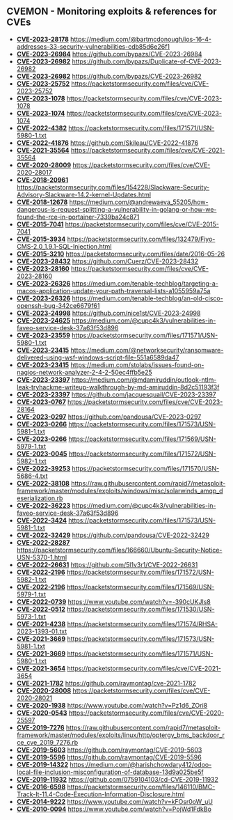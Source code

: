 ## CVEMON - Monitoring exploits & references for CVEs
- **[CVE-2023-28178](https://in.scanfactory.io/cvemon/CVE-2023-28178.html)** https://medium.com/@bartmcdonough/ios-16-4-addresses-33-security-vulnerabilities-cdb85d6e26f1
- **[CVE-2023-26984](https://in.scanfactory.io/cvemon/CVE-2023-26984.html)** https://github.com/bypazs/CVE-2023-26984
- **[CVE-2023-26982](https://in.scanfactory.io/cvemon/CVE-2023-26982.html)** https://github.com/bypazs/Duplicate-of-CVE-2023-26982
- **[CVE-2023-26982](https://in.scanfactory.io/cvemon/CVE-2023-26982.html)** https://github.com/bypazs/CVE-2023-26982
- **[CVE-2023-25752](https://in.scanfactory.io/cvemon/CVE-2023-25752.html)** https://packetstormsecurity.com/files/cve/CVE-2023-25752
- **[CVE-2023-1078](https://in.scanfactory.io/cvemon/CVE-2023-1078.html)** https://packetstormsecurity.com/files/cve/CVE-2023-1078
- **[CVE-2023-1074](https://in.scanfactory.io/cvemon/CVE-2023-1074.html)** https://packetstormsecurity.com/files/cve/CVE-2023-1074
- **[CVE-2022-4382](https://in.scanfactory.io/cvemon/CVE-2022-4382.html)** https://packetstormsecurity.com/files/171571/USN-5980-1.txt
- **[CVE-2022-41876](https://in.scanfactory.io/cvemon/CVE-2022-41876.html)** https://github.com/Skileau/CVE-2022-41876
- **[CVE-2021-35564](https://in.scanfactory.io/cvemon/CVE-2021-35564.html)** https://packetstormsecurity.com/files/cve/CVE-2021-35564
- **[CVE-2020-28009](https://in.scanfactory.io/cvemon/CVE-2020-28009.html)** https://packetstormsecurity.com/files/cve/CVE-2020-28017
- **[CVE-2018-20961](https://in.scanfactory.io/cvemon/CVE-2018-20961.html)** https://packetstormsecurity.com/files/154228/Slackware-Security-Advisory-Slackware-14.2-kernel-Updates.html
- **[CVE-2018-12678](https://in.scanfactory.io/cvemon/CVE-2018-12678.html)** https://medium.com/@andrewaeva_55205/how-dangerous-is-request-splitting-a-vulnerability-in-golang-or-how-we-found-the-rce-in-portainer-7339ba24c871
- **[CVE-2015-7041](https://in.scanfactory.io/cvemon/CVE-2015-7041.html)** https://packetstormsecurity.com/files/cve/CVE-2015-7041
- **[CVE-2015-3934](https://in.scanfactory.io/cvemon/CVE-2015-3934.html)** https://packetstormsecurity.com/files/132479/Fiyo-CMS-2.0_1.9.1-SQL-Injection.html
- **[CVE-2015-3210](https://in.scanfactory.io/cvemon/CVE-2015-3210.html)** https://packetstormsecurity.com/files/date/2016-05-26
- **[CVE-2023-28432](https://in.scanfactory.io/cvemon/CVE-2023-28432.html)** https://github.com/Cuerz/CVE-2023-28432
- **[CVE-2023-28160](https://in.scanfactory.io/cvemon/CVE-2023-28160.html)** https://packetstormsecurity.com/files/cve/CVE-2023-28160
- **[CVE-2023-26326](https://in.scanfactory.io/cvemon/CVE-2023-26326.html)** https://medium.com/tenable-techblog/targeting-a-macos-application-update-your-path-traversal-lists-a1055959a75a
- **[CVE-2023-26326](https://in.scanfactory.io/cvemon/CVE-2023-26326.html)** https://medium.com/tenable-techblog/an-old-cisco-openssh-bug-342ce6679f61
- **[CVE-2023-24998](https://in.scanfactory.io/cvemon/CVE-2023-24998.html)** https://github.com/nice1st/CVE-2023-24998
- **[CVE-2023-24625](https://in.scanfactory.io/cvemon/CVE-2023-24625.html)** https://medium.com/@cupc4k3/vulnerabilities-in-faveo-service-desk-37a63f53d896
- **[CVE-2023-23559](https://in.scanfactory.io/cvemon/CVE-2023-23559.html)** https://packetstormsecurity.com/files/171571/USN-5980-1.txt
- **[CVE-2023-23415](https://in.scanfactory.io/cvemon/CVE-2023-23415.html)** https://medium.com/@networksecurity/ransomware-delivered-using-wsf-windows-script-file-551a6589da47
- **[CVE-2023-23415](https://in.scanfactory.io/cvemon/CVE-2023-23415.html)** https://medium.com/stolabs/issues-found-on-nagios-network-analyzer-2-4-2-50ec4ffb5e25
- **[CVE-2023-23397](https://in.scanfactory.io/cvemon/CVE-2023-23397.html)** https://medium.com/@mdamiruddin/outlook-ntlm-leak-tryhackme-writeup-walkthrough-by-md-amiruddin-8d2c51193f3f
- **[CVE-2023-23397](https://in.scanfactory.io/cvemon/CVE-2023-23397.html)** https://github.com/jacquesquail/CVE-2023-23397
- **[CVE-2023-0767](https://in.scanfactory.io/cvemon/CVE-2023-0767.html)** https://packetstormsecurity.com/files/cve/CVE-2023-28164
- **[CVE-2023-0297](https://in.scanfactory.io/cvemon/CVE-2023-0297.html)** https://github.com/pandousa/CVE-2023-0297
- **[CVE-2023-0266](https://in.scanfactory.io/cvemon/CVE-2023-0266.html)** https://packetstormsecurity.com/files/171573/USN-5981-1.txt
- **[CVE-2023-0266](https://in.scanfactory.io/cvemon/CVE-2023-0266.html)** https://packetstormsecurity.com/files/171569/USN-5979-1.txt
- **[CVE-2023-0045](https://in.scanfactory.io/cvemon/CVE-2023-0045.html)** https://packetstormsecurity.com/files/171572/USN-5982-1.txt
- **[CVE-2022-39253](https://in.scanfactory.io/cvemon/CVE-2022-39253.html)** https://packetstormsecurity.com/files/171570/USN-5686-4.txt
- **[CVE-2022-38108](https://in.scanfactory.io/cvemon/CVE-2022-38108.html)** https://raw.githubusercontent.com/rapid7/metasploit-framework/master/modules/exploits/windows/misc/solarwinds_amqp_deserialization.rb
- **[CVE-2022-36223](https://in.scanfactory.io/cvemon/CVE-2022-36223.html)** https://medium.com/@cupc4k3/vulnerabilities-in-faveo-service-desk-37a63f53d896
- **[CVE-2022-3424](https://in.scanfactory.io/cvemon/CVE-2022-3424.html)** https://packetstormsecurity.com/files/171573/USN-5981-1.txt
- **[CVE-2022-32429](https://in.scanfactory.io/cvemon/CVE-2022-32429.html)** https://github.com/pandousa/CVE-2022-32429
- **[CVE-2022-28287](https://in.scanfactory.io/cvemon/CVE-2022-28287.html)** https://packetstormsecurity.com/files/166660/Ubuntu-Security-Notice-USN-5370-1.html
- **[CVE-2022-26631](https://in.scanfactory.io/cvemon/CVE-2022-26631.html)** https://github.com/5l1v3r1/CVE-2022-26631
- **[CVE-2022-2196](https://in.scanfactory.io/cvemon/CVE-2022-2196.html)** https://packetstormsecurity.com/files/171572/USN-5982-1.txt
- **[CVE-2022-2196](https://in.scanfactory.io/cvemon/CVE-2022-2196.html)** https://packetstormsecurity.com/files/171569/USN-5979-1.txt
- **[CVE-2022-0739](https://in.scanfactory.io/cvemon/CVE-2022-0739.html)** https://www.youtube.com/watch?v=-390cUKJIs8
- **[CVE-2022-0512](https://in.scanfactory.io/cvemon/CVE-2022-0512.html)** https://packetstormsecurity.com/files/171530/USN-5973-1.txt
- **[CVE-2021-4238](https://in.scanfactory.io/cvemon/CVE-2021-4238.html)** https://packetstormsecurity.com/files/171574/RHSA-2023-1393-01.txt
- **[CVE-2021-3669](https://in.scanfactory.io/cvemon/CVE-2021-3669.html)** https://packetstormsecurity.com/files/171573/USN-5981-1.txt
- **[CVE-2021-3669](https://in.scanfactory.io/cvemon/CVE-2021-3669.html)** https://packetstormsecurity.com/files/171571/USN-5980-1.txt
- **[CVE-2021-3654](https://in.scanfactory.io/cvemon/CVE-2021-3654.html)** https://packetstormsecurity.com/files/cve/CVE-2021-3654
- **[CVE-2021-1782](https://in.scanfactory.io/cvemon/CVE-2021-1782.html)** https://github.com/raymontag/cve-2021-1782
- **[CVE-2020-28008](https://in.scanfactory.io/cvemon/CVE-2020-28008.html)** https://packetstormsecurity.com/files/cve/CVE-2020-28021
- **[CVE-2020-1938](https://in.scanfactory.io/cvemon/CVE-2020-1938.html)** https://www.youtube.com/watch?v=Pz1d6_ZOri8
- **[CVE-2020-0543](https://in.scanfactory.io/cvemon/CVE-2020-0543.html)** https://packetstormsecurity.com/files/cve/CVE-2020-25597
- **[CVE-2019-7276](https://in.scanfactory.io/cvemon/CVE-2019-7276.html)** https://raw.githubusercontent.com/rapid7/metasploit-framework/master/modules/exploits/linux/http/optergy_bms_backdoor_rce_cve_2019_7276.rb
- **[CVE-2019-5603](https://in.scanfactory.io/cvemon/CVE-2019-5603.html)** https://github.com/raymontag/CVE-2019-5603
- **[CVE-2019-5596](https://in.scanfactory.io/cvemon/CVE-2019-5596.html)** https://github.com/raymontag/CVE-2019-5596
- **[CVE-2019-14322](https://in.scanfactory.io/cvemon/CVE-2019-14322.html)** https://medium.com/@harishchowdary412/odoo-local-file-inclusion-misconfiguration-of-database-13d9a025be5f
- **[CVE-2019-11932](https://in.scanfactory.io/cvemon/CVE-2019-11932.html)** https://github.com/0759104103/cd-CVE-2019-11932
- **[CVE-2016-6598](https://in.scanfactory.io/cvemon/CVE-2016-6598.html)** https://packetstormsecurity.com/files/146110/BMC-Track-It-11.4-Code-Execution-Information-Disclosure.html
- **[CVE-2014-9222](https://in.scanfactory.io/cvemon/CVE-2014-9222.html)** https://www.youtube.com/watch?v=kFOsr0oW_uU
- **[CVE-2010-0094](https://in.scanfactory.io/cvemon/CVE-2010-0094.html)** https://www.youtube.com/watch?v=PojWd1FdkBo
